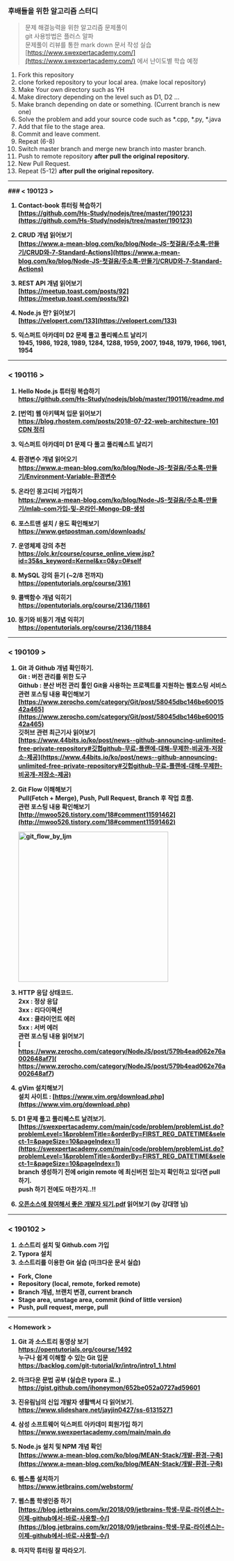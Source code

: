 ### 후배들을 위한 알고리즘 스터디

> 문제 해결능력을 위한 알고리즘 문제풀이 <br>git 사용방법은 플러스 알파 <br>문제풀이 리뷰를 통한 mark down 문서 작성 실습 <br>[https://www.swexpertacademy.com/](https://www.swexpertacademy.com/) 에서 난이도별 학습 예정 <br>

1. Fork this repository
2. clone forked repository to your local area. (make local repository)
3. Make Your own directory such as YH
4. Make directory depending on the level such as D1, D2 ...
5. Make branch depending on date or something. (Current branch is new one)
6. Solve the problem and add your source code such as *.cpp, *.py, *.java 
7. Add that file to the stage area.
8. Commit and leave comment.
9. Repeat (6-8)
10. Switch master branch and merge new branch into master branch.
11. Push to remote repository <b>after pull the original repository.</b>
12. New Pull Request.
13. Repeat (5-12) <b>after pull the original repository.

<hr>
### < 190123 >

1. Contact-book 튜터링 복습하기<br>[https://github.com/Hs-Study/nodejs/tree/master/190123](https://github.com/Hs-Study/nodejs/tree/master/190123)

2. CRUD 개념 읽어보기<br>[https://www.a-mean-blog.com/ko/blog/Node-JS-첫걸음/주소록-만들기/CRUD와-7-Standard-Actions](https://www.a-mean-blog.com/ko/blog/Node-JS-첫걸음/주소록-만들기/CRUD와-7-Standard-Actions)

3. REST API 개념 읽어보기<br>[https://meetup.toast.com/posts/92](https://meetup.toast.com/posts/92)

4. Node.js 란? 읽어보기<br>[https://velopert.com/133](https://velopert.com/133)

5. 익스퍼트 아카데미 D2 문제 풀고 풀리퀘스트 날리기<br>1945, 1986, 1928, 1989, 1284, 1288, 1959, 2007, 1948, 1979, 1966, 1961, 1954

   

<hr>

### < 190116 >


1. Hello Node.js 튜터링 복습하기<br>
https://github.com/Hs-Study/nodejs/blob/master/190116/readme.md

2. [번역] 웹 아키텍쳐 입문 읽어보기<br>
https://blog.rhostem.com/posts/2018-07-22-web-architecture-101 <br>[CDN 정리](https://github.com/Hs-Study/SW_Expert_Academy/blob/master/md/CDN.md)

3. 익스퍼트 아카데미 D1 문제 다 풀고 풀리퀘스트 날리기<br>

4. 환경변수 개념 읽어오기<br>
https://www.a-mean-blog.com/ko/blog/Node-JS-첫걸음/주소록-만들기/Environment-Variable-환경변수 <br>

5. 온라인 몽고디비 가입하기<br>
https://www.a-mean-blog.com/ko/blog/Node-JS-첫걸음/주소록-만들기/mlab-com가입-및-온라인-Mongo-DB-생성

6. 포스트맨 설치 / 용도 확인해보기<br>
https://www.getpostman.com/downloads/

7. 운영체제 강의 추천<br>
https://olc.kr/course/course_online_view.jsp?id=35&s_keyword=Kernel&x=0&y=0#self

8. MySQL 강의 듣기 (~2/8 전까지)<br>
https://opentutorials.org/course/3161

9. 콜백함수 개념 익히기<br>
https://opentutorials.org/course/2136/11861

10. 동기와 비동기 개념 익히기<br>
https://opentutorials.org/course/2136/11884

<hr>

### < 190109 >


1. Git 과 Github 개념 확인하기.<br>Git : 버전 관리를 위한 도구<br>Github : 분산 버전 관리 툴인 Git을 사용하는 프로젝트를 지원하는 웹호스팅 서비스<br>관련 포스팅 내용 확인해보기<br>[https://www.zerocho.com/category/Git/post/58045dbc146be6001542a465](https://www.zerocho.com/category/Git/post/58045dbc146be6001542a465)<br>깃허브 관련 최근기사 읽어보기<br> [https://www.44bits.io/ko/post/news--github-announcing-unlimited-free-private-repository#깃헙github-무료-플랜에-대해-무제한-비공개-저장소-제공](https://www.44bits.io/ko/post/news--github-announcing-unlimited-free-private-repository#깃헙github-무료-플랜에-대해-무제한-비공개-저장소-제공)

2. Git Flow 이해해보기<br>Pull(Fetch + Merge), Push, Pull Request, Branch 후 작업 흐름.<br>관련 포스팅 내용 확인해보기<br>[http://mwoo526.tistory.com/18#comment11591462](http://mwoo526.tistory.com/18#comment11591462)

   <img width="345" alt="git_flow_by_ljm" src="https://user-images.githubusercontent.com/13485924/50947534-27898880-14e2-11e9-9e48-69b415a4c779.png">

3. HTTP 응답 상태코드.<br>2xx : 정상 응답<br>3xx : 리다이렉션<br>4xx : 클라이언트 에러<br>5xx : 서버 에러<br>관련 포스팅 내용 읽어보기<br>[ https://www.zerocho.com/category/NodeJS/post/579b4ead062e76a002648af7]( https://www.zerocho.com/category/NodeJS/post/579b4ead062e76a002648af7)

4. gVim 설치해보기<br>설치 사이트 : [https://www.vim.org/download.php](https://www.vim.org/download.php)

5. D1 문제 풀고 풀리퀘스트 날려보기.<br>[https://swexpertacademy.com/main/code/problem/problemList.do?problemLevel=1&problemTitle=&orderBy=FIRST_REG_DATETIME&select-1=&pageSize=10&pageIndex=1](https://swexpertacademy.com/main/code/problem/problemList.do?problemLevel=1&problemTitle=&orderBy=FIRST_REG_DATETIME&select-1=&pageSize=10&pageIndex=1)<br>branch 생성하기 전에 origin remote 에 최신버전 있는지 확인하고 있다면 pull 하기.<br>push 하기 전에도 마찬가지..!!

6. [오픈소스에 참여해서 좋은 개발자 되기.pdf](https://lookaside.fbsbx.com/file/오픈소스에%20참여해서%20좋은%20개발자%20되기.pdf?token=AWzQRMpQyedr-dGeZi3tM3WD3t-_WXE--IYfGu4U_3L6H4APdYOQZt_-ApG7pjKP__MYaVYhGVt55pBSl_3ggg9S0L1n4O5of0HpB2lqJyDoTV2FCFruXcD3oF-VcUdvoGml1aw8_NeGqaKEmMxamxim3zD48gaR8fv1OaL1OrQ5z98wsQqMiy2tmcJY2MIXf_rgHb3BJBSp0FJm9XDJCL1aYupO-jqhrB38M3o__w68DQ) 읽어보기 (by 강대명 님)

<hr>

### < 190102 >

1. 소스트리 설치 및 Github.com 가입
2. Typora 설치
3. 소스트리를 이용한 Git 실습 (마크다운 문서 실습)
- Fork, Clone
- Repository (local, remote, forked remote)
- Branch 개념, 브랜치 변경, current branch
- Stage area, unstage area, commit (kind of little version)
- Push, pull request, merge, pull

---

< Homework >

1. Git 과 소스트리 동영상 보기<br>https://opentutorials.org/course/1492<br>누구나 쉽게 이해할 수 있는 Git 입문<br>https://backlog.com/git-tutorial/kr/intro/intro1_1.html

2. 마크다운 문법 공부 (실습은 typora 로..)<br>https://gist.github.com/ihoneymon/652be052a0727ad59601

3. 진유림님의 <b>신입 개발자 생활백서</b> 다 읽어보기.<br>https://www.slideshare.net/jayjin0427/ss-61315271

4. 삼성 소프트웨어 익스퍼트 아카데미 회원가입 하기<br>https://www.swexpertacademy.com/main/main.do

5. Node.js 설치 및 NPM 개념 확인<br>[https://www.a-mean-blog.com/ko/blog/MEAN-Stack/개발-환경-구축](https://www.a-mean-blog.com/ko/blog/MEAN-Stack/개발-환경-구축)

6. 웹스톰 설치하기<br>https://www.jetbrains.com/webstorm/

7. 웹스톰 학생인증 하기<br>[https://blog.jetbrains.com/kr/2018/09/jetbrains-학생-무료-라이센스는-이제-github에서-바로-사용할-수/](https://blog.jetbrains.com/kr/2018/09/jetbrains-학생-무료-라이센스는-이제-github에서-바로-사용할-수/)

8. 마지막 튜터링 잘 따라오기.

